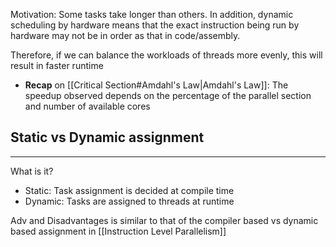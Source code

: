 Motivation: Some tasks take longer than others. In addition, dynamic scheduling by hardware means that the exact instruction being run by hardware may not be in order as that in code/assembly. 

Therefore, if we can balance the workloads of threads more evenly, this will result in faster runtime

- **Recap** on [[Critical Section#Amdahl's Law|Amdahl's Law]]: The speedup observed depends on the percentage of the parallel section and number of available cores

## Static vs Dynamic assignment
---
What is it?
- Static: Task assignment is decided at compile time
- Dynamic: Tasks are assigned to threads at runtime

Adv and Disadvantages is similar to that of the compiler based vs dynamic based assignment in [[Instruction Level Parallelism]]

